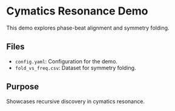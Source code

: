 # Cymatics Resonance Demo

This demo explores phase-beat alignment and symmetry folding.

## Files
- `config.yaml`: Configuration for the demo.
- `fold_vs_freq.csv`: Dataset for symmetry folding.

## Purpose
Showcases recursive discovery in cymatics resonance.
